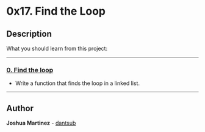 # 0x17. Find the Loop

## Description

What you should learn from this project:

---

### [0. Find the loop](./0-find_loop.c)

* Write a function that finds the loop in a linked list.

---

## Author

**Joshua Martinez** - [dantsub](https://github.com/dantsub)
